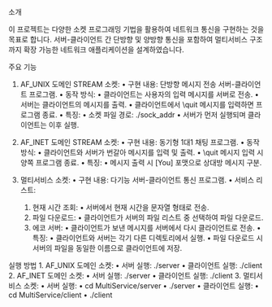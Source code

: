 소개

이 프로젝트는 다양한 소켓 프로그래밍 기법을 활용하여 네트워크 통신을 구현하는 것을 목표로 합니다. 서버-클라이언트 간 단방향 및 양방향 통신을 포함하여 멀티서비스 구조까지 확장 가능한 네트워크 애플리케이션을 설계하였습니다.


주요 기능

1. AF_UNIX 도메인 STREAM 소켓:
	•	구현 내용: 단방향 메시지 전송 서버-클라이언트 프로그램.
	•	동작 방식:
	•	클라이언트는 사용자의 입력 메시지를 서버로 전송.
	•	서버는 클라이언트의 메시지를 출력.
	•	클라이언트에서 \quit 메시지를 입력하면 프로그램 종료.
	•	특징:
	•	소켓 파일 경로: ./sock_addr
	•	서버가 먼저 실행되며 클라이언트는 이후 실행.

2. AF_INET 도메인 STREAM 소켓:
	•	구현 내용: 동기형 1대1 채팅 프로그램.
	•	동작 방식:
	•	클라이언트와 서버가 번갈아 메시지를 입력 및 출력.
	•	\quit 메시지 입력 시 양쪽 프로그램 종료.
	•	특징:
	•	메시지 출력 시 [You] 포맷으로 상대방 메시지 구분.

3. 멀티서비스 소켓:
	•	구현 내용: 다기능 서버-클라이언트 통신 프로그램.
	•	서비스 리스트:
	1.	현재 시간 조회:
	•	서버에서 현재 시간을 문자열 형태로 전송.
	2.	파일 다운로드:
	•	클라이언트가 서버의 파일 리스트 중 선택하여 파일 다운로드.
	3.	에코 서버:
	•	클라이언트가 보낸 메시지를 서버에서 다시 클라이언트로 전송.
	•	특징:
	•	클라이언트와 서버는 각기 다른 디렉토리에서 실행.
	•	파일 다운로드 시 서버의 파일을 동일한 이름으로 클라이언트에 저장.


실행 방법
	1.	AF_UNIX 도메인 소켓:
	•	서버 실행: ./server
	•	클라이언트 실행: ./client
	2.	AF_INET 도메인 소켓:
	•	서버 실행: ./server
	•	클라이언트 실행: ./client
    3.	멀티서비스 소켓:
	•	서버 실행: 
    •   cd MultiService/server
    •   ./server
    •	클라이언트 실행:
    •	cd MultiService/client
    •	./client
